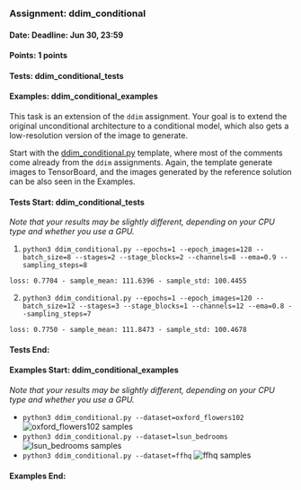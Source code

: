 ### Assignment: ddim_conditional
#### Date: Deadline: Jun 30, 23:59
#### Points: 1 points
#### Tests: ddim_conditional_tests
#### Examples: ddim_conditional_examples

This task is an extension of the `ddim` assignment. Your goal is to extend the
original unconditional architecture to a conditional model, which also gets
a low-resolution version of the image to generate.

Start with the [ddim_conditional.py](https://github.com/ufal/npfl114/tree/master/labs/14/ddim_conditional.py)
template, where most of the comments come already from the `ddim` assignments.
Again, the template generate images to TensorBoard, and the images generated by
the reference solution can be also seen in the Examples.

#### Tests Start: ddim_conditional_tests
_Note that your results may be slightly different, depending on your CPU type and whether you use a GPU._
1. `python3 ddim_conditional.py --epochs=1 --epoch_images=128 --batch_size=8 --stages=2 --stage_blocks=2 --channels=8 --ema=0.9 --sampling_steps=8`
```
loss: 0.7704 - sample_mean: 111.6396 - sample_std: 100.4455
```
2. `python3 ddim_conditional.py --epochs=1 --epoch_images=120 --batch_size=12 --stages=3 --stage_blocks=1 --channels=12 --ema=0.8 --sampling_steps=7`
```
loss: 0.7750 - sample_mean: 111.8473 - sample_std: 100.4678
```
#### Tests End:
#### Examples Start: ddim_conditional_examples
_Note that your results may be slightly different, depending on your CPU type and whether you use a GPU._
- `python3 ddim_conditional.py --dataset=oxford_flowers102`
![oxford_flowers102 samples](https://ufal.mff.cuni.cz/~straka/courses/npfl114/2223/demos/ddim_conditional_oxford_flowers102.jpg)
- `python3 ddim_conditional.py --dataset=lsun_bedrooms`
![lsun_bedrooms samples](https://ufal.mff.cuni.cz/~straka/courses/npfl114/2223/demos/ddim_conditional_lsun_bedrooms.jpg)
- `python3 ddim_conditional.py --dataset=ffhq`
![ffhq samples](https://ufal.mff.cuni.cz/~straka/courses/npfl114/2223/demos/ddim_conditional_ffhq.jpg)
#### Examples End:
